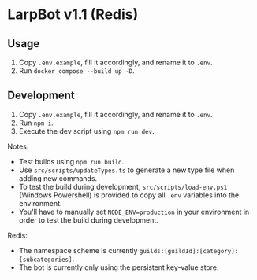 # LarpBot v1.1 (Redis)
## Usage
1. Copy `.env.example`, fill it accordingly, and rename it to `.env`.
2. Run `docker compose --build up -D`.

## Development
1. Copy `.env.example`, fill it accordingly, and rename it to `.env`.
2. Run `npm i`.
3. Execute the dev script using `npm run dev`.

Notes:
- Test builds using `npm run build`.
- Use `src/scripts/updateTypes.ts` to generate a new type file when adding new commands.
- To test the build during development, `src/scripts/load-env.ps1` (Windows Powershell) is provided to copy all `.env` variables into the environment.
- You'll have to manually set `NODE_ENV=production` in your environment in order to test the build during development.

Redis:
- The namespace scheme is currently `guilds:[guildId]:[category]:[subcategories]`.
- The bot is currently only using the persistent key-value store.